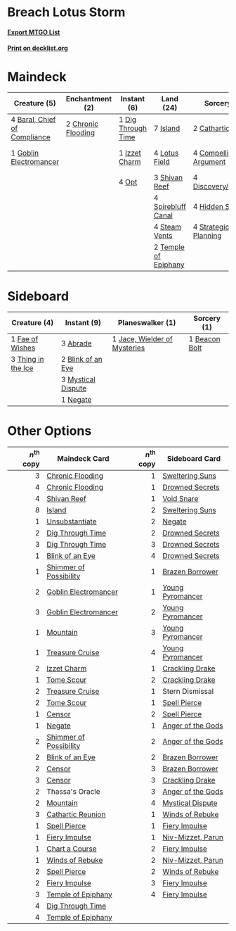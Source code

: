# Breach Lotus Storm

#### [Export MTGO List](../collection/Breach%20Lotus%20Storm/Breach%20Lotus%20Storm.txt)
#### [Print on decklist.org](http://decklist.org/?deckmain=4%09Baral,%20Chief%20of%20Compliance%0A2%09Cathartic%20Reunion%0A2%09Chronic%20Flooding%0A4%09Compelling%20Argument%0A1%09Dig%20Through%20Time%0A4%09Discovery/Dispersal%0A1%09Goblin%20Electromancer%0A4%09Hidden%20Strings%0A7%09Island%0A1%09Izzet%20Charm%0A4%09Lotus%20Field%0A4%09Opt%0A3%09Shivan%20Reef%0A4%09Spirebluff%20Canal%0A4%09Steam%20Vents%0A4%09Strategic%20Planning%0A2%09Temple%20of%20Epiphany%0A1%09Thassa's%20Oracle%0A4%09Underworld%20Breach&deckside=3%09Abrade%0A1%09Beacon%20Bolt%0A2%09Blink%20of%20an%20Eye%0A1%09Fae%20of%20Wishes%0A1%09Jace,%20Wielder%20of%20Mysteries%0A3%09Mystical%20Dispute%0A1%09Negate%0A3%09Thing%20in%20the%20Ice)
# Maindeck

|                                             Creature (5)                                              |                                       Enchantment (2)                                       |                                         Instant (6)                                         |                                           Land (24)                                           |                                          Sorcery (18)                                          |    Unknown (5)    |
|-------------------------------------------------------------------------------------------------------|---------------------------------------------------------------------------------------------|---------------------------------------------------------------------------------------------|-----------------------------------------------------------------------------------------------|------------------------------------------------------------------------------------------------|-------------------|
|4 [Baral, Chief of Compliance](http://gatherer.wizards.com/Pages/Card/Details.aspx?multiverseid=423695)|2 [Chronic Flooding](http://gatherer.wizards.com/Pages/Card/Details.aspx?multiverseid=270786)|1 [Dig Through Time](http://gatherer.wizards.com/Pages/Card/Details.aspx?multiverseid=386518)|7 [Island](http://gatherer.wizards.com/Pages/Card/Details.aspx?multiverseid=439857)            |2 [Cathartic Reunion](http://gatherer.wizards.com/Pages/Card/Details.aspx?multiverseid=417682)  |1 Thassa's Oracle  |
|1 [Goblin Electromancer](http://gatherer.wizards.com/Pages/Card/Details.aspx?multiverseid=405244)      |                                                                                             |1 [Izzet Charm](http://gatherer.wizards.com/Pages/Card/Details.aspx?multiverseid=338413)     |4 [Lotus Field](http://gatherer.wizards.com/Pages/Card/Details.aspx?multiverseid=467003)       |4 [Compelling Argument](http://gatherer.wizards.com/Pages/Card/Details.aspx?multiverseid=426749)|4 Underworld Breach|
|                                                                                                       |                                                                                             |4 [Opt](http://gatherer.wizards.com/Pages/Card/Details.aspx?multiverseid=442948)             |3 [Shivan Reef](http://gatherer.wizards.com/Pages/Card/Details.aspx?multiverseid=129731)       |4 [Discovery/Dispersal](http://gatherer.wizards.com/Pages/Card/Details.aspx?multiverseid=452973)|                   |
|                                                                                                       |                                                                                             |                                                                                             |4 [Spirebluff Canal](http://gatherer.wizards.com/Pages/Card/Details.aspx?multiverseid=417822)  |4 [Hidden Strings](http://gatherer.wizards.com/Pages/Card/Details.aspx?multiverseid=369021)     |                   |
|                                                                                                       |                                                                                             |                                                                                             |4 [Steam Vents](http://gatherer.wizards.com/Pages/Card/Details.aspx?multiverseid=405109)       |4 [Strategic Planning](http://gatherer.wizards.com/Pages/Card/Details.aspx?multiverseid=376525) |                   |
|                                                                                                       |                                                                                             |                                                                                             |2 [Temple of Epiphany](http://gatherer.wizards.com/Pages/Card/Details.aspx?multiverseid=442808)|                                                                                                |                   |


# Sideboard

|                                        Creature (4)                                         |                                         Instant (9)                                         |                                           Planeswalker (1)                                            |                                      Sorcery (1)                                       |
|---------------------------------------------------------------------------------------------|---------------------------------------------------------------------------------------------|-------------------------------------------------------------------------------------------------------|----------------------------------------------------------------------------------------|
|1 [Fae of Wishes](http://gatherer.wizards.com/Pages/Card/Details.aspx?multiverseid=473006)   |3 [Abrade](http://gatherer.wizards.com/Pages/Card/Details.aspx?multiverseid=430772)          |1 [Jace, Wielder of Mysteries](http://gatherer.wizards.com/Pages/Card/Details.aspx?multiverseid=460981)|1 [Beacon Bolt](http://gatherer.wizards.com/Pages/Card/Details.aspx?multiverseid=452904)|
|3 [Thing in the Ice](http://gatherer.wizards.com/Pages/Card/Details.aspx?multiverseid=409836)|2 [Blink of an Eye](http://gatherer.wizards.com/Pages/Card/Details.aspx?multiverseid=442934) |                                                                                                       |                                                                                        |
|                                                                                             |3 [Mystical Dispute](http://gatherer.wizards.com/Pages/Card/Details.aspx?multiverseid=473020)|                                                                                                       |                                                                                        |
|                                                                                             |1 [Negate](http://gatherer.wizards.com/Pages/Card/Details.aspx?multiverseid=423707)          |                                                                                                       |                                                                                        |


# Other Options

|*n*<sup>th</sup> copy|                                          Maindeck Card                                          |*n*<sup>th</sup> copy|                                       Sideboard Card                                       |
|--------------------:|-------------------------------------------------------------------------------------------------|--------------------:|--------------------------------------------------------------------------------------------|
|                    3|[Chronic Flooding](http://gatherer.wizards.com/Pages/Card/Details.aspx?multiverseid=270786)      |                    1|[Sweltering Suns](http://gatherer.wizards.com/Pages/Card/Details.aspx?multiverseid=426851)  |
|                    4|[Chronic Flooding](http://gatherer.wizards.com/Pages/Card/Details.aspx?multiverseid=270786)      |                    1|[Drowned Secrets](http://gatherer.wizards.com/Pages/Card/Details.aspx?multiverseid=452789)  |
|                    4|[Shivan Reef](http://gatherer.wizards.com/Pages/Card/Details.aspx?multiverseid=129731)           |                    1|[Void Snare](http://gatherer.wizards.com/Pages/Card/Details.aspx?multiverseid=383429)       |
|                    8|[Island](http://gatherer.wizards.com/Pages/Card/Details.aspx?multiverseid=439857)                |                    2|[Sweltering Suns](http://gatherer.wizards.com/Pages/Card/Details.aspx?multiverseid=426851)  |
|                    1|[Unsubstantiate](http://gatherer.wizards.com/Pages/Card/Details.aspx?multiverseid=414374)        |                    2|[Negate](http://gatherer.wizards.com/Pages/Card/Details.aspx?multiverseid=423707)           |
|                    2|[Dig Through Time](http://gatherer.wizards.com/Pages/Card/Details.aspx?multiverseid=386518)      |                    2|[Drowned Secrets](http://gatherer.wizards.com/Pages/Card/Details.aspx?multiverseid=452789)  |
|                    3|[Dig Through Time](http://gatherer.wizards.com/Pages/Card/Details.aspx?multiverseid=386518)      |                    3|[Drowned Secrets](http://gatherer.wizards.com/Pages/Card/Details.aspx?multiverseid=452789)  |
|                    1|[Blink of an Eye](http://gatherer.wizards.com/Pages/Card/Details.aspx?multiverseid=442934)       |                    4|[Drowned Secrets](http://gatherer.wizards.com/Pages/Card/Details.aspx?multiverseid=452789)  |
|                    1|[Shimmer of Possibility](http://gatherer.wizards.com/Pages/Card/Details.aspx?multiverseid=457195)|                    1|[Brazen Borrower](http://gatherer.wizards.com/Pages/Card/Details.aspx?multiverseid=473001)  |
|                    2|[Goblin Electromancer](http://gatherer.wizards.com/Pages/Card/Details.aspx?multiverseid=405244)  |                    1|[Young Pyromancer](http://gatherer.wizards.com/Pages/Card/Details.aspx?multiverseid=426592) |
|                    3|[Goblin Electromancer](http://gatherer.wizards.com/Pages/Card/Details.aspx?multiverseid=405244)  |                    2|[Young Pyromancer](http://gatherer.wizards.com/Pages/Card/Details.aspx?multiverseid=426592) |
|                    1|[Mountain](http://gatherer.wizards.com/Pages/Card/Details.aspx?multiverseid=439859)              |                    3|[Young Pyromancer](http://gatherer.wizards.com/Pages/Card/Details.aspx?multiverseid=426592) |
|                    1|[Treasure Cruise](http://gatherer.wizards.com/Pages/Card/Details.aspx?multiverseid=420718)       |                    4|[Young Pyromancer](http://gatherer.wizards.com/Pages/Card/Details.aspx?multiverseid=426592) |
|                    2|[Izzet Charm](http://gatherer.wizards.com/Pages/Card/Details.aspx?multiverseid=338413)           |                    1|[Crackling Drake](http://gatherer.wizards.com/Pages/Card/Details.aspx?multiverseid=452913)  |
|                    1|[Tome Scour](http://gatherer.wizards.com/Pages/Card/Details.aspx?multiverseid=191598)            |                    2|[Crackling Drake](http://gatherer.wizards.com/Pages/Card/Details.aspx?multiverseid=452913)  |
|                    2|[Treasure Cruise](http://gatherer.wizards.com/Pages/Card/Details.aspx?multiverseid=420718)       |                    1|Stern Dismissal                                                                             |
|                    2|[Tome Scour](http://gatherer.wizards.com/Pages/Card/Details.aspx?multiverseid=191598)            |                    1|[Spell Pierce](http://gatherer.wizards.com/Pages/Card/Details.aspx?multiverseid=425876)     |
|                    1|[Censor](http://gatherer.wizards.com/Pages/Card/Details.aspx?multiverseid=426748)                |                    2|[Spell Pierce](http://gatherer.wizards.com/Pages/Card/Details.aspx?multiverseid=425876)     |
|                    1|[Negate](http://gatherer.wizards.com/Pages/Card/Details.aspx?multiverseid=423707)                |                    1|[Anger of the Gods](http://gatherer.wizards.com/Pages/Card/Details.aspx?multiverseid=438682)|
|                    2|[Shimmer of Possibility](http://gatherer.wizards.com/Pages/Card/Details.aspx?multiverseid=457195)|                    2|[Anger of the Gods](http://gatherer.wizards.com/Pages/Card/Details.aspx?multiverseid=438682)|
|                    2|[Blink of an Eye](http://gatherer.wizards.com/Pages/Card/Details.aspx?multiverseid=442934)       |                    2|[Brazen Borrower](http://gatherer.wizards.com/Pages/Card/Details.aspx?multiverseid=473001)  |
|                    2|[Censor](http://gatherer.wizards.com/Pages/Card/Details.aspx?multiverseid=426748)                |                    3|[Brazen Borrower](http://gatherer.wizards.com/Pages/Card/Details.aspx?multiverseid=473001)  |
|                    3|[Censor](http://gatherer.wizards.com/Pages/Card/Details.aspx?multiverseid=426748)                |                    3|[Crackling Drake](http://gatherer.wizards.com/Pages/Card/Details.aspx?multiverseid=452913)  |
|                    2|Thassa's Oracle                                                                                  |                    3|[Anger of the Gods](http://gatherer.wizards.com/Pages/Card/Details.aspx?multiverseid=438682)|
|                    2|[Mountain](http://gatherer.wizards.com/Pages/Card/Details.aspx?multiverseid=439859)              |                    4|[Mystical Dispute](http://gatherer.wizards.com/Pages/Card/Details.aspx?multiverseid=473020) |
|                    3|[Cathartic Reunion](http://gatherer.wizards.com/Pages/Card/Details.aspx?multiverseid=417682)     |                    1|[Winds of Rebuke](http://gatherer.wizards.com/Pages/Card/Details.aspx?multiverseid=426778)  |
|                    1|[Spell Pierce](http://gatherer.wizards.com/Pages/Card/Details.aspx?multiverseid=425876)          |                    1|[Fiery Impulse](http://gatherer.wizards.com/Pages/Card/Details.aspx?multiverseid=398516)    |
|                    1|[Fiery Impulse](http://gatherer.wizards.com/Pages/Card/Details.aspx?multiverseid=398516)         |                    1|[Niv-Mizzet, Parun](http://gatherer.wizards.com/Pages/Card/Details.aspx?multiverseid=452942)|
|                    1|[Chart a Course](http://gatherer.wizards.com/Pages/Card/Details.aspx?multiverseid=435200)        |                    2|[Fiery Impulse](http://gatherer.wizards.com/Pages/Card/Details.aspx?multiverseid=398516)    |
|                    1|[Winds of Rebuke](http://gatherer.wizards.com/Pages/Card/Details.aspx?multiverseid=426778)       |                    2|[Niv-Mizzet, Parun](http://gatherer.wizards.com/Pages/Card/Details.aspx?multiverseid=452942)|
|                    2|[Spell Pierce](http://gatherer.wizards.com/Pages/Card/Details.aspx?multiverseid=425876)          |                    2|[Winds of Rebuke](http://gatherer.wizards.com/Pages/Card/Details.aspx?multiverseid=426778)  |
|                    2|[Fiery Impulse](http://gatherer.wizards.com/Pages/Card/Details.aspx?multiverseid=398516)         |                    3|[Fiery Impulse](http://gatherer.wizards.com/Pages/Card/Details.aspx?multiverseid=398516)    |
|                    3|[Temple of Epiphany](http://gatherer.wizards.com/Pages/Card/Details.aspx?multiverseid=442808)    |                    4|[Fiery Impulse](http://gatherer.wizards.com/Pages/Card/Details.aspx?multiverseid=398516)    |
|                    4|[Dig Through Time](http://gatherer.wizards.com/Pages/Card/Details.aspx?multiverseid=386518)      |                     |                                                                                            |
|                    4|[Temple of Epiphany](http://gatherer.wizards.com/Pages/Card/Details.aspx?multiverseid=442808)    |                     |                                                                                            |

